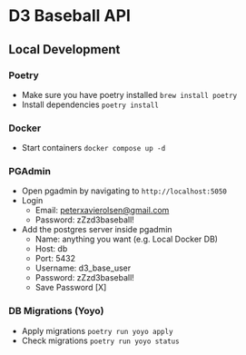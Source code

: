 # D3 Baseball API

## Local Development

### Poetry
- Make sure you have poetry installed `brew install poetry`
- Install dependencies `poetry install`

### Docker
- Start containers `docker compose up -d`

### PGAdmin
- Open pgadmin by navigating to `http://localhost:5050`
- Login
    - Email: peterxavierolsen@gmail.com
    - Password: zZzd3baseball!
- Add the postgres server inside pgadmin
    - Name: anything you want (e.g. Local Docker DB)
    - Host: db
    - Port: 5432
    - Username: d3_base_user
    - Password: zZzd3baseball!
    - Save Password [X]

### DB Migrations (Yoyo)
- Apply migrations `poetry run yoyo apply`
- Check migrations `poetry run yoyo status`